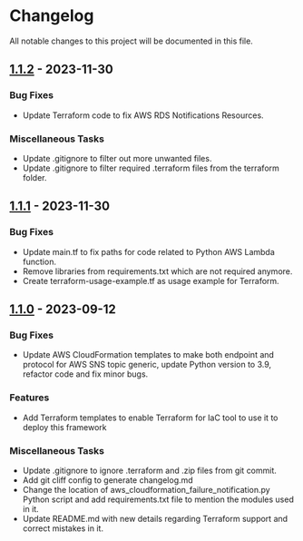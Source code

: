 # Changelog

All notable changes to this project will be documented in this file.


## [1.1.2] - 2023-11-30

[1.1.2]: https://github.com/abdullahkhawer/aws-failure-error-warning-termination-notification-framework/releases/tag/v1.1.2

### Bug Fixes

- Update Terraform code to fix AWS RDS Notifications Resources.

### Miscellaneous Tasks

- Update .gitignore to filter out more unwanted files.
- Update .gitignore to filter required .terraform files from the terraform folder.

## [1.1.1] - 2023-11-30

[1.1.1]: https://github.com/abdullahkhawer/aws-failure-error-warning-termination-notification-framework/releases/tag/v1.1.1

### Bug Fixes

- Update main.tf to fix paths for code related to Python AWS Lambda function.
- Remove libraries from requirements.txt which are not required anymore.
- Create terraform-usage-example.tf as usage example for Terraform.

## [1.1.0] - 2023-09-12

[1.1.0]: https://github.com/abdullahkhawer/aws-failure-error-warning-termination-notification-framework/releases/tag/v1.1.0

### Bug Fixes

- Update AWS CloudFormation templates to make both endpoint and protocol for AWS SNS topic generic, update Python version to 3.9, refactor code and fix minor bugs.

### Features

- Add Terraform templates to enable Terraform for IaC tool to use it to deploy this framework

### Miscellaneous Tasks

- Update .gitignore to ignore .terraform and .zip files from git commit.
- Add git cliff config to generate changelog.md
- Change the location of aws_cloudformation_failure_notification.py Python script and add requirements.txt file to mention the modules used in it.
- Update README.md with new details regarding Terraform support and correct mistakes in it.
